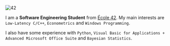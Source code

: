 ![42](https://badgen.net/badge/Born2Code/kvkvkv/blue?cache=86400&icon=https://meta.intra.42.fr/assets/42_logo-7dfc9110a5319a308863b96bda33cea995046d1731cebb735e41b16255106c12.svg)

I am a **Software Engineering Student** from [École 42](https://42.fr). My main interests are `Low-Latency C/C++`, `Econometrics` and `Windows Programming`.

I also have some experience with `Python`, `Visual Basic for Applications + Advanced Microsoft Office Suite` and `Bayesian Statistics`.
